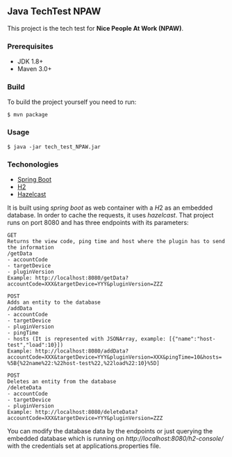 ## Java TechTest NPAW

This project is the tech test for **Nice People At Work (NPAW)**.

### Prerequisites
* JDK 1.8+
* Maven 3.0+ 

### Build

To build the project yourself you need to run: 

```
$ mvn package
```
### Usage

```
$ java -jar tech_test_NPAW.jar
```
### Techonologies 

- [Spring Boot](https://spring.io/projects/spring-boot)
- [H2](http://www.h2database.com/html/main.html)
- [Hazelcast](https://hazelcast.com/)

It is built using *spring boot* as web container with a *H*2 as an embedded database. In order to cache the requests, it uses *hazelcast*. That project runs on port 8080 and has three endpoints with its parameters:

```
GET
Returns the view code, ping time and host where the plugin has to send the information
/getData
- accountCode
- targetDevice
- pluginVersion
Example: http://localhost:8080/getData?accountCode=XXX&targetDevice=YYY&pluginVersion=ZZZ
```

```
POST
Adds an entity to the database
/addData
- accountCode
- targetDevice
- pluginVersion
- pingTime
- hosts (It is represented with JSONArray, example: [{"name":"host-test","load":10}])
Example: http://localhost:8080/addData?accountCode=XXX&targetDevice=YYY&pluginVersion=XXX&pingTime=10&hosts= %5B{%22name%22:%22host-test%22,%22load%22:10}%5D]
```

```
POST
Deletes an entity from the database
/deleteData
- accountCode
- targetDevice
- pluginVersion
Example: http://localhost:8080/deleteData?accountCode=XXX&targetDevice=YYY&pluginVersion=ZZZ
```

You can modify the database data by the endpoints or just querying the embedded database which is running on *http://localhost:8080/h2-console/* with the credentials set at applications.properties file.